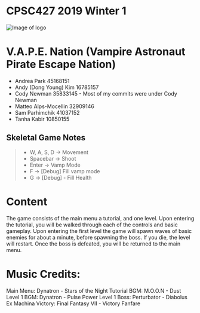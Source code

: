 #  CPSC427 2019 Winter 1
![Image of logo](https://raw.github.students.cs.ubc.ca/CPSC427/vape_nation/master/data/textures/logo.png?token=AAABKUTAWTJ2BS3LG3YOITS5WO4WI)
# V.A.P.E. Nation (Vampire Astronaut Pirate Escape Nation)

- Andrea Park 45168151
- Andy (Dong Young) Kim 16785157
- Cody Newman 35833145 - Most of my commits were under Cody Newman
- Matteo Alps-Mocellin 32909146
- Sam Parhimchik 41037152
- Tanha Kabir 10850155

## Skeletal Game Notes

>- W, A, S, D  -> Movement
>- Spacebar -> Shoot
>- Enter ->  Vamp Mode
>- F -> [Debug] Fill vamp mode
>- G -> [Debug] - Fill Health

# Content
The game consists of the main menu a tutorial, and one level.
Upon entering the tutorial, you will be walked through each of the controls and basic gameplay.
Upon entering the first level the game will spawn waves of basic enemies for about a minute, before spawning the boss.
If you die, the level will restart. Once the boss is defeated, you will be returned to the main menu.


# Music Credits:
Main Menu:      Dynatron - Stars of the Night
Tutorial BGM:   M.O.O.N - Dust
Level 1 BGM:    Dynatron - Pulse Power
Level 1 Boss:   Perturbator - Diabolus Ex Machina
Victory:        Final Fantasy VII - Victory Fanfare